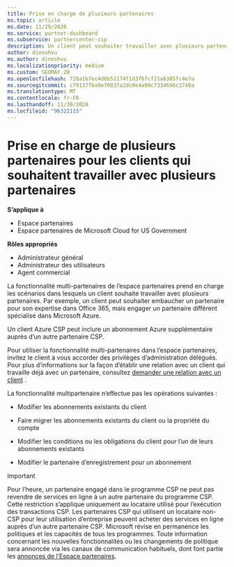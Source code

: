 ```yaml
---
title: Prise en charge de plusieurs partenaires
ms.topic: article
ms.date: 11/29/2020
ms.service: partner-dashboard
ms.subservice: partnercenter-csp
description: Un client peut souhaiter travailler avec plusieurs partenaires dans le programme du fournisseur de solutions Cloud spécialisé dans différents services.
author: dineshvu
ms.author: dineshvu
ms.localizationpriority: medium
ms.custom: SEOMAY.20
ms.openlocfilehash: 728a1b7ec4d6b51174f1d3f6fcf21a6385fc4e7a
ms.sourcegitcommit: c79137fba9e70037a2dc0e4a99c7334696c3740a
ms.translationtype: MT
ms.contentlocale: fr-FR
ms.lasthandoff: 11/30/2020
ms.locfileid: "96322115"
---
```

# <a name="multi-partner-support-for-customers-who-want-to-work-with-more-than-one-partner"></a>Prise en charge de plusieurs partenaires pour les clients qui souhaitent travailler avec plusieurs partenaires

**S’applique à**

- Espace partenaires
- Espace partenaires de Microsoft Cloud for US Government

**Rôles appropriés**

- Administrateur général
- Administrateur des utilisateurs
- Agent commercial

La fonctionnalité multi-partenaires de l’espace partenaires prend en charge les scénarios dans lesquels un client souhaite travailler avec plusieurs partenaires. Par exemple, un client peut souhaiter embaucher un partenaire pour son expertise dans Office 365, mais engager un partenaire différent spécialisé dans Microsoft Azure.

Un client Azure CSP peut inclure un abonnement Azure supplémentaire auprès d’un autre partenaire CSP.

Pour utiliser la fonctionnalité multi-partenaires dans l’espace partenaires, invitez le client à vous accorder des privilèges d’administration délégués. Pour plus d’informations sur la façon d’établir une relation avec un client qui travaille déjà avec un partenaire, consultez [demander une relation avec un client](request-a-relationship-with-a-customer.md) .

La fonctionnalité multipartenaire n’effectue pas les opérations suivantes&nbsp;:

- Modifier les abonnements existants du client

- Faire migrer les abonnements existants du client ou la propriété du compte

- Modifier les conditions ou les obligations du client pour l’un de leurs abonnements existants

- Modifier le partenaire d’enregistrement pour un abonnement

> [!IMPORTANT]  
> Pour l’heure, un partenaire engagé dans le programme CSP ne peut pas revendre de services en ligne à un autre partenaire du programme CSP. Cette restriction s’applique uniquement au locataire utilisé pour l’exécution des transactions CSP. Les partenaires CSP qui utilisent un locataire non-CSP pour leur utilisation d’entreprise peuvent acheter des services en ligne auprès d’un autre partenaire CSP. Microsoft révise en permanence les politiques et les capacités de tous les programmes. Toute information concernant les nouvelles fonctionnalités ou les changements de politique sera annoncée via les canaux de communication habituels, dont font partie les [annonces de l’Espace partenaires](announcements/index.md).
